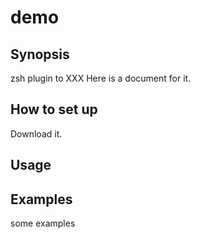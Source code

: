 # demo

## Synopsis
zsh plugin to XXX
Here is a document for it.

## How to set up
Download it.


## Usage

## Examples

some examples

